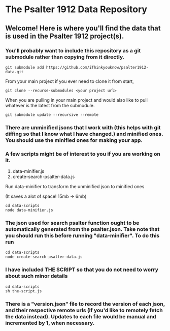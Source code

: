 The Psalter 1912 Data Repository
===
Welcome! Here is where you'll find the data that is used in the Psalter 1912 project(s).
---
### You'll probably want to include this repository as a git submodule rather than copying from it directly.

    git submodule add https://github.com/iThinkyouknow/psalter1912-data.git

From your main project if you ever need to clone it from start,

    git clone --recurse-submodules <your project url>

When you are pulling in your main project and would also like to pull whatever is the latest from the submodule.

    git submodule update --recursive --remote

### There are unminified jsons that I work with (this helps with git diffing so that I know what I have changed.) and minified ones. You should use the minified ones for making your app.

### A few scripts might be of interest to you if you are working on it.
1. data-minifier.js
2. create-search-psalter-data.js

Run data-minifier to transform the unminified json to minified ones

(It saves a alot of space! 15mb -> 6mb)
    
    cd data-scripts
    node data-minifier.js

### The json used for search psalter function ought to be automatically generated from the psalter.json. Take note that you should run this before running "data-minifier". To do this run
    cd data-scripts
    node create-search-psalter-data.js

### I have included THE SCRIPT so that you do not need to worry about such minor details
    cd data-scripts
    sh the-script.js

### There is a "version.json" file to record the version of each json, and their respective remote urls (if you'd like to remotely fetch the data instead). Updates to each file would be manual and incremented by 1, when necessary.
